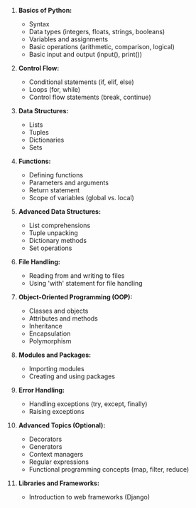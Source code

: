 1. **Basics of Python:**
   - Syntax
   - Data types (integers, floats, strings, booleans)
   - Variables and assignments
   - Basic operations (arithmetic, comparison, logical)
   - Basic input and output (input(), print())

2. **Control Flow:**
   - Conditional statements (if, elif, else)
   - Loops (for, while)
   - Control flow statements (break, continue)

3. **Data Structures:**
   - Lists
   - Tuples
   - Dictionaries
   - Sets

4. **Functions:**
   - Defining functions
   - Parameters and arguments
   - Return statement
   - Scope of variables (global vs. local)

5. **Advanced Data Structures:**
   - List comprehensions
   - Tuple unpacking
   - Dictionary methods
   - Set operations

6. **File Handling:**
   - Reading from and writing to files
   - Using 'with' statement for file handling

7. **Object-Oriented Programming (OOP):**
   - Classes and objects
   - Attributes and methods
   - Inheritance
   - Encapsulation
   - Polymorphism

8. **Modules and Packages:**
   - Importing modules
   - Creating and using packages

9. **Error Handling:**
   - Handling exceptions (try, except, finally)
   - Raising exceptions

10. **Advanced Topics (Optional):**
    - Decorators
    - Generators
    - Context managers
    - Regular expressions
    - Functional programming concepts (map, filter, reduce)

11. **Libraries and Frameworks:**
    - Introduction to web frameworks (Django)
